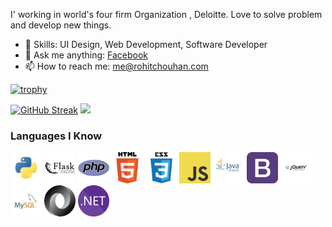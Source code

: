 <!--
https://www.netlify.com/pricing/
https://vercel.com/pricing
https://herokuapp.com/
->
### Hi there 👋
<!--
**rohit-chouhan/rohit-chouhan** is a ✨ _special_ ✨ repository because its `README.md` (this file) appears on your GitHub profile.
-->
I' working in world's four firm Organization , Deloitte. Love to solve problem and develop new things.
- 🌱 Skills: UI Design, Web Development, Software Developer
- 💬 Ask me anything: [Facebook](https://www.facebook.com/people/Rohit-Rajput-Chouhan/100060079099101/)
- 📫 How to reach me: me@rohitchouhan.com

[![trophy](https://github-profile-trophy.vercel.app/?username=rohit-chouhan)]()

[![GitHub Streak](https://github-readme-streak-stats.herokuapp.com?user=rohit-chouhan&theme=buefy&hide_border=true)](#)
[![](https://github-readme-stats.vercel.app/api/top-langs/?username=rohit-chouhan&layout=compact)](#)

### Languages I Know
<p>
  <img height="50" src="https://raw.githubusercontent.com/github/explore/80688e429a7d4ef2fca1e82350fe8e3517d3494d/topics/python/python.png">
    <img height="50" src="https://raw.githubusercontent.com/github/explore/80688e429a7d4ef2fca1e82350fe8e3517d3494d/topics/flask/flask.png">
  <img height="50" src="https://raw.githubusercontent.com/github/explore/80688e429a7d4ef2fca1e82350fe8e3517d3494d/topics/php/php.png">
  <img height="50" src="https://raw.githubusercontent.com/github/explore/80688e429a7d4ef2fca1e82350fe8e3517d3494d/topics/html/html.png">
  <img height="50" src="https://raw.githubusercontent.com/github/explore/80688e429a7d4ef2fca1e82350fe8e3517d3494d/topics/css/css.png">
  <img height="50" src="https://raw.githubusercontent.com/github/explore/80688e429a7d4ef2fca1e82350fe8e3517d3494d/topics/javascript/javascript.png">
    <img height="50" src="https://raw.githubusercontent.com/github/explore/80688e429a7d4ef2fca1e82350fe8e3517d3494d/topics/java/java.png">
  <img height="50" src="https://raw.githubusercontent.com/github/explore/80688e429a7d4ef2fca1e82350fe8e3517d3494d/topics/bootstrap/bootstrap.png">
  <img height="50" src="https://raw.githubusercontent.com/github/explore/80688e429a7d4ef2fca1e82350fe8e3517d3494d/topics/jquery/jquery.png">
  <img height="50" src="https://raw.githubusercontent.com/github/explore/80688e429a7d4ef2fca1e82350fe8e3517d3494d/topics/mysql/mysql.png">
  <img height="50" src="https://raw.githubusercontent.com/github/explore/80688e429a7d4ef2fca1e82350fe8e3517d3494d/topics/json/json.png">
  <img height="50" src="https://raw.githubusercontent.com/github/explore/80688e429a7d4ef2fca1e82350fe8e3517d3494d/topics/dotnet/dotnet.png">
</p>
